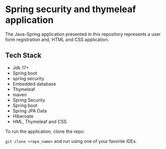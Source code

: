 # Spring security and thymeleaf application

The Java-Spring application presented in this repository represents a  user form registration and, HTML and CSS application.

## Tech Stack

- Jdk 17+
- Spring boot
- spring security
- Embedded database
- Thymeleaf
- maven
- Spring Security
- Spring boot
- Spring JPA Data
- Hibernate
- HML, Thymeleaf and CSS

To run the application, clone the repo:

``` git clone <repo_name> ``` and run using one of your favorite IDEs.


